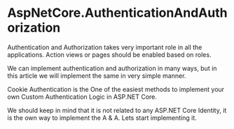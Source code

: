 # AspNetCore.AuthenticationAndAuthorization
Authentication and Authorization takes very important role in all the applications. Action views or pages should be enabled based on roles.

We can implement authentication and authorization in many ways, but in this article we will implement the same in very simple manner.

Cookie Authentication  is the One of the easiest methods to implement your own Custom Authentication Logic in ASP.NET Core.

We should keep in mind that it is not related to any ASP.NET Core Identity, it is the own way to implement the A & A.
Lets start implementing it.

